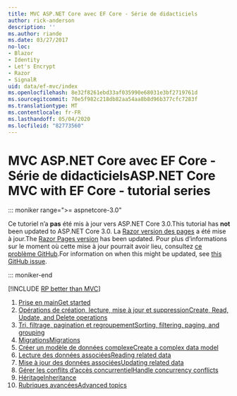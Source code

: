 ```yaml
---
title: MVC ASP.NET Core avec EF Core - Série de didacticiels
author: rick-anderson
description: ''
ms.author: riande
ms.date: 03/27/2017
no-loc:
- Blazor
- Identity
- Let's Encrypt
- Razor
- SignalR
uid: data/ef-mvc/index
ms.openlocfilehash: 8e32f8261ebd33af035990e68031e3bf2719761d
ms.sourcegitcommit: 70e5f982c218db82aa54aa8b8d96b377cfc7283f
ms.translationtype: MT
ms.contentlocale: fr-FR
ms.lasthandoff: 05/04/2020
ms.locfileid: "82773560"
---
```

# <a name="aspnet-core-mvc-with-ef-core---tutorial-series"></a><span data-ttu-id="acd91-102">MVC ASP.NET Core avec EF Core - Série de didacticiels</span><span class="sxs-lookup"><span data-stu-id="acd91-102">ASP.NET Core MVC with EF Core - tutorial series</span></span>

::: moniker range=">= aspnetcore-3.0"

<span data-ttu-id="acd91-103">Ce tutoriel n’a **pas** été mis à jour vers ASP.NET Core 3.0.</span><span class="sxs-lookup"><span data-stu-id="acd91-103">This tutorial has **not** been updated to ASP.NET Core 3.0.</span></span> <span data-ttu-id="acd91-104">La [ Razor version des pages](xref:data/ef-rp/intro) a été mise à jour.</span><span class="sxs-lookup"><span data-stu-id="acd91-104">The [Razor Pages version](xref:data/ef-rp/intro) has been updated.</span></span> <span data-ttu-id="acd91-105">Pour plus d’informations sur le moment où cette mise à jour pourrait avoir lieu, consultez [ce problème GitHub](https://github.com/dotnet/AspNetCore.Docs/issues/13920).</span><span class="sxs-lookup"><span data-stu-id="acd91-105">For information on when this might be updated, see [this GitHub issue](https://github.com/dotnet/AspNetCore.Docs/issues/13920).</span></span>

::: moniker-end

[!INCLUDE [RP better than MVC](../../includes/RP-EF/rp-over-mvc.md)]

1. [<span data-ttu-id="acd91-106">Prise en main</span><span class="sxs-lookup"><span data-stu-id="acd91-106">Get started</span></span>](xref:data/ef-mvc/intro)
1. [<span data-ttu-id="acd91-107">Opérations de création, lecture, mise à jour et suppression</span><span class="sxs-lookup"><span data-stu-id="acd91-107">Create, Read, Update, and Delete operations</span></span>](xref:data/ef-mvc/crud)
1. [<span data-ttu-id="acd91-108">Tri, filtrage, pagination et regroupement</span><span class="sxs-lookup"><span data-stu-id="acd91-108">Sorting, filtering, paging, and grouping</span></span>](xref:data/ef-mvc/sort-filter-page)
1. [<span data-ttu-id="acd91-109">Migrations</span><span class="sxs-lookup"><span data-stu-id="acd91-109">Migrations</span></span>](xref:data/ef-mvc/migrations)
1. [<span data-ttu-id="acd91-110">Créer un modèle de données complexe</span><span class="sxs-lookup"><span data-stu-id="acd91-110">Create a complex data model</span></span>](xref:data/ef-mvc/complex-data-model)
1. [<span data-ttu-id="acd91-111">Lecture des données associées</span><span class="sxs-lookup"><span data-stu-id="acd91-111">Reading related data</span></span>](xref:data/ef-mvc/read-related-data)
1. [<span data-ttu-id="acd91-112">Mise à jour des données associées</span><span class="sxs-lookup"><span data-stu-id="acd91-112">Updating related data</span></span>](xref:data/ef-mvc/update-related-data)
1. [<span data-ttu-id="acd91-113">Gérer les conflits d’accès concurrentiel</span><span class="sxs-lookup"><span data-stu-id="acd91-113">Handle concurrency conflicts</span></span>](xref:data/ef-mvc/concurrency)
1. [<span data-ttu-id="acd91-114">Héritage</span><span class="sxs-lookup"><span data-stu-id="acd91-114">Inheritance</span></span>](xref:data/ef-mvc/inheritance)
1. [<span data-ttu-id="acd91-115">Rubriques avancées</span><span class="sxs-lookup"><span data-stu-id="acd91-115">Advanced topics</span></span>](xref:data/ef-mvc/advanced)
